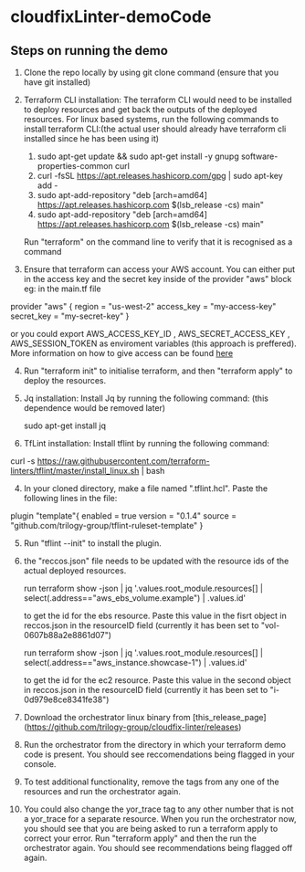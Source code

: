 # cloudfixLinter-demoCode

## Steps on running the demo

1. Clone the repo locally by using git clone command (ensure that you have git installed)

2. Terraform CLI installation: The terraform CLI would need to be installed to deploy resources and get back the outputs of the deployed resources. For linux based systems, run the following commands to install terraform CLI:(the actual user should already have terraform cli installed since he has been using it)
    1. sudo apt-get update && sudo apt-get install -y gnupg software-properties-common curl
    2. curl -fsSL https://apt.releases.hashicorp.com/gpg | sudo apt-key add -
    3. sudo apt-add-repository "deb [arch=amd64] https://apt.releases.hashicorp.com $(lsb_release -cs) main"
    4. sudo apt-add-repository "deb [arch=amd64] https://apt.releases.hashicorp.com $(lsb_release -cs) main"

    Run "terraform" on the command line to verify that it is recognised as a command

3. Ensure that terraform can access your AWS account. You can either put in the access key and the secret key inside of the provider "aws" block eg: in the main.tf file

provider "aws" {
  region     = "us-west-2"
  access_key = "my-access-key"
  secret_key = "my-secret-key"
}

or you could export AWS_ACCESS_KEY_ID , AWS_SECRET_ACCESS_KEY , AWS_SESSION_TOKEN as enviroment variables (this approach is preffered). More information on how to give access can be found [here](https://registry.terraform.io/providers/hashicorp/aws/latest/docs)

4. Run "terraform init" to initialise terraform, and then "terraform apply" to deploy the resources.

2. Jq installation: Install Jq by running the following command: (this dependence would be removed later)

    sudo apt-get install jq


3. TfLint installation: Install tflint by running the following command:

curl -s https://raw.githubusercontent.com/terraform-linters/tflint/master/install_linux.sh | bash

4. In your cloned directory, make a file named ".tflint.hcl". Paste the following lines in the file:

plugin "template"{
    enabled = true
    version = "0.1.4"
    source  = "github.com/trilogy-group/tflint-ruleset-template"
}

5. Run "tflint --init" to install the plugin. 

6. the "reccos.json" file needs to be updated with the resource ids of the actual deployed resources. 

    run
    terraform show -json |  jq '.values.root_module.resources[] | select(.address=="aws_ebs_volume.example") | .values.id'

    to get the id for the ebs resource. Paste this value in the fisrt object in reccos.json in the resourceID field (currently it has been set to "vol-0607b88a2e8861d07")

    run
    terraform show -json |  jq '.values.root_module.resources[] | select(.address=="aws_instance.showcase-1") | .values.id'

    to get the id for the ec2 resource. Paste this value in the second object in reccos.json in the resourceID field (currently it has been set to "i-0d979e8ce8341fe38")

7. Download the orchestrator linux binary from [this_release_page] (https://github.com/trilogy-group/cloudfix-linter/releases)

8. Run the orchestrator from the directory in which your terraform demo code is present. You should see reccomendations being flagged in your console. 

9. To test additional functionality, remove the tags from any one of the resources and run the orchestrator again.

10. You could also change the yor_trace tag to any other number that is not a yor_trace for a separate resource. When you run the orchestrator now, you should see that you are being asked to run a terraform apply to correct your error. Run "terraform apply" and then the run the orchestrator again. You should see recommendations being flagged off again. 




